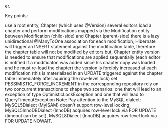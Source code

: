 er.

Key points:

use a root entity, Chapter (which uses @Version)
several editors load a chapter and perform modifications mapped via the Modification entity
between Modification (child-side) and Chapter (parent-side) there is a lazy unidirectional @ManyToOne association
for each modification, Hibernate will trigger an INSERT statement against the modification table, therefore the chapter table will not be modified by editors
but, Chapter entity version is needed to ensure that modifications are applied sequentially (each editor is notified if a modificaton was added since his chapter copy was loaded and he must re-load the chapter)
the version is forcibly increased at each modification (this is materialized in an UPDATE triggered against the chapter table immediately after aquiring the row-level lock)
set PESSIMISTIC_FORCE_INCREMENT in the corresponding repository
rely on two concurrent transactions to shape two scenarios: one that will lead to an exception of type OptimisticLockException and one that will lead to QueryTimeoutException
Note: Pay attention to the MySQL dialect: MySQL5Dialect (MyISAM) doesn't support row-level locking, MySQL5InnoDBDialect (InnoDB) acquires row-level lock via FOR UPDATE (timeout can be set), MySQL8Dialect (InnoDB) acquires row-level lock via FOR UPDATE NOWAIT.